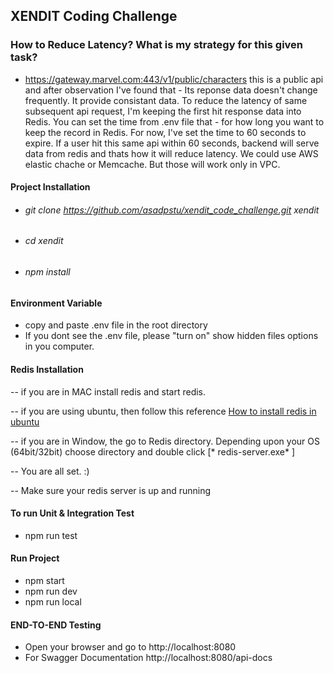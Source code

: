 ## XENDIT Coding Challenge

### How to Reduce Latency? What is my strategy for this given task?
- https://gateway.marvel.com:443/v1/public/characters this is a public api and after observation I've found that - Its reponse data doesn't change frequently. It provide consistant data. To reduce the latency of same subsequent api request, I'm keeping the first hit response data  into Redis. You can set the time from .env file that - for how long you want to keep the record in Redis. For now, I've set the time to 60 seconds to expire. If a user hit this same api within 60 seconds, backend will serve data from redis and thats how it will reduce latency.
We could use AWS elastic chache or Memcache. But those will work only in VPC.  


#### Project Installation
- ###### git clone https://github.com/asadpstu/xendit_code_challenge.git xendit
- ###### cd xendit
- ###### npm install

#### Environment Variable
- copy and paste .env file in the root directory
- If you dont see the .env file, please "turn on" show hidden files options in you computer.

#### Redis Installation
-- if you are in MAC install redis and start redis.

-- if you are using ubuntu, then follow this reference [How to install redis in ubuntu](https://www.digitalocean.com/community/tutorials/how-to-install-and-secure-redis-on-ubuntu-18-04)

-- if you are in Window, the go to Redis directory. Depending upon your OS (64bit/32bit) choose directory and double click [* redis-server.exe* ]

-- You are all set. :)

-- Make sure your redis server is up and running

#### To run Unit & Integration Test 
- npm run test 

#### Run Project
- npm start 
- npm run dev  
- npm run local

#### END-TO-END Testing
- Open your browser and go to http://localhost:8080
- For Swagger Documentation http://localhost:8080/api-docs





